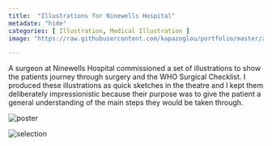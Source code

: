 ```yaml
---
title:  "Illustrations for Ninewells Hospital"
metadate: "hide"
categories: [ Illustration, Medical Illustration ]
image: "https://raw.githubusercontent.com/kapazoglou/portfolio/master/assets/images/item/Study29.jpg"

---
```


A surgeon at Ninewells Hospital commissioned a set of illustrations to show the patients journey through surgery and the WHO Surgical Checklist. I produced these illustrations as quick sketches in the theatre and I kept them deliberately impressionistic because their purpose was to give the patient a general understanding of the main steps they would be taken through.

![poster](https://raw.githubusercontent.com/kapazoglou/portfolio/master/assets/images/item/2014_Masters_Show_poster.jpg)

![selection](https://raw.githubusercontent.com/kapazoglou/portfolio/master/assets/images/item/med_1.png)
